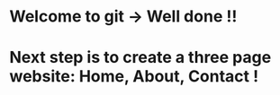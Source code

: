 # Welcome to git -> Well done !!
# Next step is to create a three page website: Home, About, Contact !